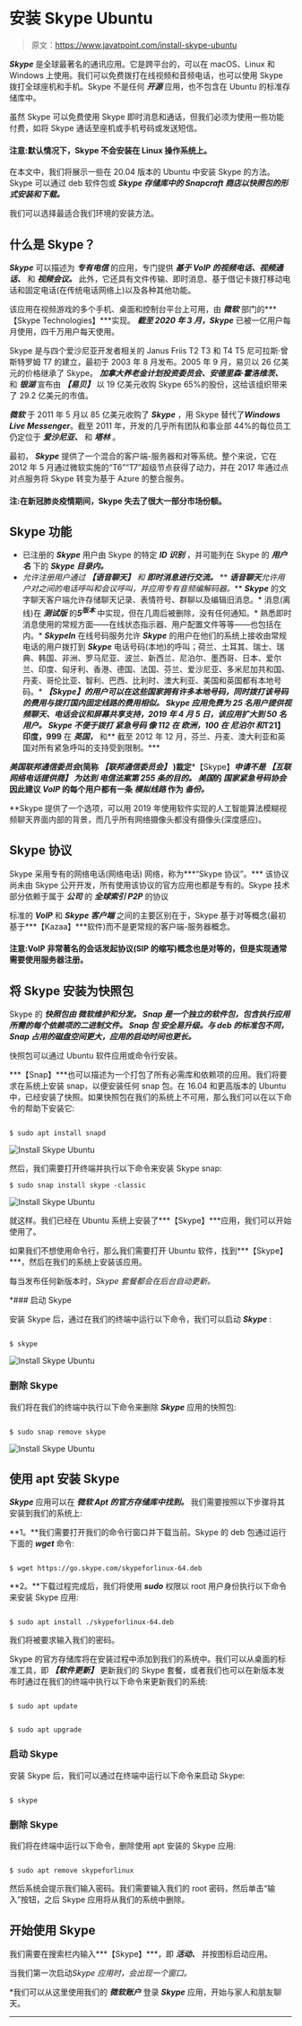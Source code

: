 # 安装 Skype Ubuntu

> 原文：<https://www.javatpoint.com/install-skype-ubuntu>

***Skype*** 是全球最著名的通讯应用。它是跨平台的，可以在 macOS、Linux 和 Windows 上使用。我们可以免费拨打在线视频和音频电话，也可以使用 Skype 拨打全球座机和手机。Skype 不是任何 ***开源*** 应用，也不包含在 Ubuntu 的标准存储库中。

虽然 Skype 可以免费使用 Skype 即时消息和通话，但我们必须为使用一些功能付费，如将 Skype 通话至座机或手机号码或发送短信。

#### 注意:默认情况下，Skype 不会安装在 Linux 操作系统上。

在本文中，我们将展示一些在 20.04 版本的 Ubuntu 中安装 Skype 的方法。Skype 可以通过 deb 软件包或 ***Skype 存储库中的 ***Snapcraft*** 商店以快照包的形式安装和下载。***

我们可以选择最适合我们环境的安装方法。

## 什么是 Skype？

***Skype*** 可以描述为 ***专有电信*** 的应用，专门提供 ***基于 VoIP 的视频电话、视频通话、*** 和 ***视频会议。*** 此外，它还具有文件传输、即时消息、基于借记卡拨打移动电话和固定电话(在传统电话网络上)以及各种其他功能。

该应用在视频游戏的多个手机、桌面和控制台平台上可用，由 ***微软*** 部门的***【Skype Technologies】***实现。 ***截至 2020 年 3 月，Skype*** 已被一亿用户每月使用，四千万用户每天使用。

Skype 是与四个爱沙尼亚开发者相关的 Janus Friis T2 T3 和 T4 T5 尼可拉斯·曾斯特罗姆 T7 的建立，最初于 2003 年 8 月发布。2005 年 9 月，易贝以 26 亿美元的价格继承了 Skype。 ***加拿大养老金计划投资委员会、安德里森·霍洛维茨、*** 和 ***银湖*** 宣布由 ***【易贝】*** 以 19 亿美元收购 Skype 65%的股份，这给该组织带来了 29.2 亿美元的市值。

***微软*** 于 2011 年 5 月以 85 亿美元收购了 ***Skype*** ，用 Skype 替代了***Windows Live Messenger***。截至 2011 年，开发的几乎所有团队和事业部 44%的每位员工仍定位于 ***爱沙尼亚、*** 和 ***塔林*** 。

最初， ***Skype*** 提供了一个混合的客户端-服务器和对等系统。整个来说，它在 2012 年 5 月通过微软实施的“T6”“T7”超级节点获得了动力，并在 2017 年通过点对点服务将 Skype 转变为基于 Azure 的整合服务。

#### 注:在新冠肺炎疫情期间，Skype 失去了很大一部分市场份额。

## Skype 功能

*   已注册的 ***Skype*** 用户由 Skype 的特定 ***ID 识别*** ，并可能列在 Skype 的 ***用户名*** 下的 ***Skype 目录内。***
*   *允许注册用户通过 ***【语音聊天】*** 和 ***即时消息进行交流。****
**   ***语音聊天****允许用户对之间的电话呼叫和会议呼叫，并应用专有音频编解码器。***   ***Skype*** 的文字聊天客户端允许存储聊天记录、表情符号、群聊以及编辑旧消息。*   消息(离线)在 ***测试版*** 的***5<sup>版本</sup>*** 中实现，但在几周后被删除，没有任何通知。*   熟悉即时消息使用的常规方面——在线状态指示器、用户配置文件等等——也包括在内。*   ***Skypeln*** 在线号码服务允许 ***Skype*** 的用户在他们的系统上接收由常规电话的用户拨打到 ***Skype*** 电话号码(本地)的呼叫；荷兰、土耳其、瑞士、瑞典、韩国、非洲、罗马尼亚、波兰、新西兰、尼泊尔、墨西哥、日本、爱尔兰、印度、匈牙利、香港、德国、法国、芬兰、爱沙尼亚、多米尼加共和国、丹麦、哥伦比亚、智利、巴西、比利时、澳大利亚、美国和英国都有本地号码。*   ***【Skype】***的用户可以在这些国家拥有许多本地号码，同时拨打该号码的费用与拨打国内固定线路的费用相似。*   ***Skype*** 应用免费为 25 名用户提供视频聊天、电话会议和屏幕共享支持，2019 年 4 月 5 日，该应用扩大到 50 名用户。*   ***Skype*** 不便于拨打 ***紧急号码*** 像 ***112*** 在 ***欧洲，100*** 在 ***尼泊尔*** 和**T21】印度，999** 在 ***英国，*** 和**   截至 2012 年 12 月，芬兰、丹麦、澳大利亚和英国对所有紧急呼叫的支持受到限制。***

 ***美国联邦通信委员会*(简称 ***【联邦通信委员会】*** )裁定***【Skype】***申请不是 ***【互联网络电话提供商】*** 为达到 ***电信法案第 255 条的目的。*** 美国*的 ***国家紧急号码协会*** 因此建议 ***VoIP*** 的每个用户都有一条 ***模拟线路*** 作为 ***备份。*****

 **Skype 提供了一个选项，可以用 2019 年使用软件实现的人工智能算法模糊视频聊天界面内部的背景，而几乎所有网络摄像头都没有摄像头(深度感应)。

## Skype 协议

Skype 采用专有的网络电话(网络电话) 网络，称为***“Skype 协议”。*** 该协议尚未由 Skype 公开开发，所有使用该协议的官方应用也都是专有的。Skype 技术部分依赖于属于 ***公司*** 的 ***全球索引 P2P*** 的协议

标准的 ***VoIP*** 和 ***Skype 客户端*** 之间的主要区别在于，Skype 基于对等概念(最初基于***【Kazaa】***软件)而不是更常规的客户端-服务器概念。

#### 注意:VoIP 非常著名的会话发起协议(SIP 的缩写)概念也是对等的，但是实现通常需要使用服务器注册。

## 将 Skype 安装为快照包

Skype 的 ***快照包由 ***微软维护和分发。*** Snap 是一个独立的软件包，包含执行应用所需的每个依赖项的二进制文件。 ***Snap 包*** 安全易升级。与 deb 的标准包不同，Snap 占用的磁盘空间更大，应用的启动时间也更长。***

快照包可以通过 Ubuntu 软件应用或命令行安装。

***【Snap】***也可以描述为一个打包了所有必需库和依赖项的应用。我们将要求在系统上安装 snap，以便安装任何 snap 包。在 16.04 和更高版本的 Ubuntu 中，已经安装了快照。如果快照包在我们的系统上不可用，那么我们可以在以下命令的帮助下安装它:

```

$ sudo apt install snapd

```

![Install Skype Ubuntu](img/84a91541bc0ec94fd189a115a60abe36.png)

然后，我们需要打开终端并执行以下命令来安装 Skype snap:

```
$ sudo snap install skype -classic

```

![Install Skype Ubuntu](img/60ec5ca77074a237cde53ddb7492e786.png)

就这样。我们已经在 Ubuntu 系统上安装了***【Skype】***应用，我们可以开始使用了。

如果我们不想使用命令行，那么我们需要打开 Ubuntu 软件，找到***【Skype】***，然后在我们的系统上安装该应用。

每当发布任何新版本时，*Skype 套餐都会在后台自动更新。*

 *### 启动 Skype

安装 Skype 后，通过在我们的终端中运行以下命令，我们可以启动 ***Skype*** :

```

$ skype

```

![Install Skype Ubuntu](img/aed0e2fc0cbd4625304d88e4bf2ddebd.png)

### 删除 Skype

我们将在我们的终端中执行以下命令来删除 ***Skype*** 应用的快照包:

```

$ sudo snap remove skype

```

![Install Skype Ubuntu](img/ec848983a9ae0a8ab0d36e174e8868cb.png)

## 使用 apt 安装 Skype

***Skype*** 应用可以在 ***微软 Apt 的官方存储库中找到。*** 我们需要按照以下步骤将其安装到我们的系统上:

**1。**我们需要打开我们的命令行窗口并下载当前。Skype 的 deb 包通过运行下面的 ***wget*** 命令:

```

$ wget https://go.skype.com/skypeforlinux-64.deb

```

**2。**下载过程完成后，我们将使用 ***sudo*** 权限以 root 用户身份执行以下命令来安装 Skype 应用:

```

$ sudo apt install ./skypeforlinux-64.deb

```

我们将被要求输入我们的密码。

Skype 的官方存储库将在安装过程中添加到我们的系统中。我们可以从桌面的标准工具，即 ***【软件更新】*** 更新我们的 Skype 套餐，或者我们也可以在新版本发布时通过在我们的终端中执行以下命令来更新我们的系统:

```

$ sudo apt update

```

```

$ sudo apt upgrade

```

### 启动 Skype

安装 Skype 后，我们可以通过在终端中运行以下命令来启动 Skype:

```

$ skype

```

### 删除 Skype

我们将在终端中运行以下命令，删除使用 apt 安装的 Skype 应用:

```

$ sudo apt remove skypeforlinux

```

然后系统会提示我们输入密码。我们需要输入我们的 root 密码，然后单击“输入”按钮，之后 Skype 应用将从我们的系统中删除。

## 开始使用 Skype

我们需要在搜索栏内输入***【Skype】***，即 ***活动、*** 并按图标启动应用。

当我们第一次启动*Skype 应用时，会出现一个窗口。*

 *我们可以从这里使用我们的 ***微软账户*** 登录 ***Skype*** 应用，开始与家人和朋友聊天。

* * ********